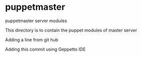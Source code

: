puppetmaster
============

puppetmaster server modules

This directory is to contain the puppet modules of master server

Adding a line from git hub

Adding this commit using Geppetto IDE
